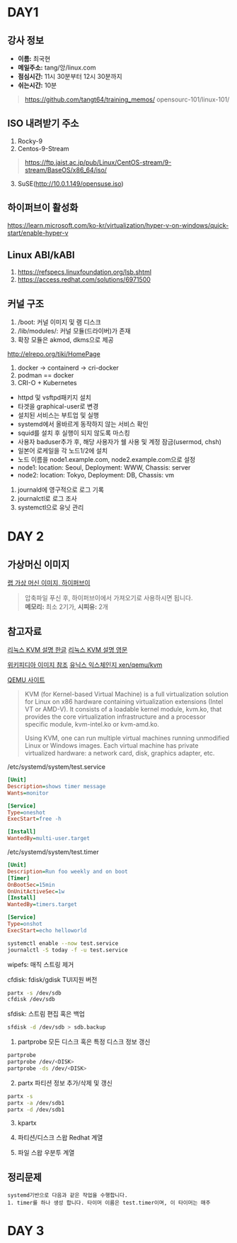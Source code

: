 # DAY1

## 강사 정보

- __이름:__ 최국현
- __메일주소:__ tang/앙/linux.com
- __점심시간:__ 11시 30분부터 12시 30분까지
- __쉬는시간:__ 10분

>https://github.com/tangt64/training_memos/
>opensourc-101/linux-101/

ISO 내려받기 주소
---

1. Rocky-9
2. Centos-9-Stream
>https://ftp.jaist.ac.jp/pub/Linux/CentOS-stream/9-stream/BaseOS/x86_64/iso/
3. SuSE(http://10.0.1.149/opensuse.iso)

하이퍼브이 활성화
---
https://learn.microsoft.com/ko-kr/virtualization/hyper-v-on-windows/quick-start/enable-hyper-v


Linux ABI/kABI
---
1. https://refspecs.linuxfoundation.org/lsb.shtml
2. https://access.redhat.com/solutions/6971500


커널 구조
---
1. /boot: 커널 이미지 및 램 디스크
2. /lib/modules/: 커널 모듈(드라이버)가 존재
3. 확장 모듈은 akmod, dkms으로 제공

http://elrepo.org/tiki/HomePage

1. docker -> containerd -> cri-docker
2. podman == docker
3. CRI-O + Kubernetes 

- httpd 및 vsftpd패키지 설치
- 타겟을 graphical-user로 변경
- 설치된 서비스는 부트업 및 실행
- systemd에서 올바르게 동작하지 않는 서비스 확인
- squid를 설치 후 실행이 되지 않도록 마스킹
- 사용자 baduser추가 후, 해당 사용자가 쉘 사용 및 계정 잠금(usermod, chsh)
- 일본어 로케일을 각 노드1/2에 설치
- 노드 이름을 node1.example.com, node2.example.com으로 설정
- node1: location: Seoul, Deployment: WWW, Chassis: server
- node2: location: Tokyo, Deployment: DB, Chassis: vm

1. journald에 영구적으로 로그 기록
2. journalctl로 로그 조사 
3. systemctl으로 유닛 관리

# DAY 2

가상머신 이미지
---
[랩 가상 머신 이미지, 하이퍼브이](https://drive.google.com/file/d/1iQwI-0POSS92Y6i0aVDUEv3N9nqBjWq8/view?usp=drive_link)
> 압축파일 푸신 후, 하이퍼브이에서 가져오기로 사용하시면 됩니다.<br/>
> __메모리:__ 최소 2기가, __시피유:__ 2개

참고자료
---
[리눅스 KVM 설명 한글](https://www.redhat.com/ko/topics/virtualization/what-is-KVM)
[리눅스 KVM 설명 영문](https://linux-kvm.org/page/Main_Page)

[위키피디아 이미지 참조](https://en.wikipedia.org/wiki/Kernel-based_Virtual_Machine#/media/File:Kernel-based_Virtual_Machine.svg)
[유닉스 익스체인지 xen/qemu/kvm](https://unix.stackexchange.com/questions/464769/behavior-of-qemu-as-hypervisor)

[QEMU 사이트](https://www.qemu.org/)


>KVM (for Kernel-based Virtual Machine) is a full virtualization solution for Linux on x86 hardware containing virtualization extensions (Intel VT or AMD-V). It consists of a loadable kernel module, kvm.ko, that provides the core virtualization infrastructure and a processor specific module, kvm-intel.ko or kvm-amd.ko.
>
>Using KVM, one can run multiple virtual machines running unmodified Linux or Windows images. Each virtual machine has private virtualized hardware: a network card, disk, graphics adapter, etc.



/etc/systemd/system/test.service
```ini
[Unit]
Description=shows timer message
Wants=monitor

[Service]
Type=oneshot
ExecStart=free -h

[Install]
WantedBy=multi-user.target
```

/etc/systemd/system/test.timer
```ini
[Unit]
Description=Run foo weekly and on boot
[Timer]
OnBootSec=15min
OnUnitActiveSec=1w
[Install]
WantedBy=timers.target

[Service]
Type=onshot
ExecStart=echo helloworld
```

```bash
systemctl enable --now test.service
journalctl -S today -f -u test.service
```

wipefs: 매직 스트링 제거

cfdisk: fdisk/gdisk TUI지원 버전
```bash
partx -s /dev/sdb
cfdisk /dev/sdb
```
sfdisk: 스트림 편집 혹은 백업

```bash
sfdisk -d /dev/sdb > sdb.backup
```

1. partprobe
모든 디스크 혹은 특정 디스크 정보 갱신
```bash
partprobe 
partprobe /dev/<DISK>
partprobe -ds /dev/<DISK>
```
2. partx
파티션 정보 추가/삭제 및 갱신
```bash
partx -s
partx -a /dev/sdb1
partx -d /dev/sdb1
```

3. kpartx

1. 파티션/디스크 스왑
Redhat 계열

2. 파일 스왑
우분투 계열

정리문제
---

```
systemd기반으로 다음과 같은 작업을 수행합니다.
1. timer를 하나 생성 합니다. 타이머 이름은 test.timer이며, 이 타이머는 매주 
```

# DAY 3